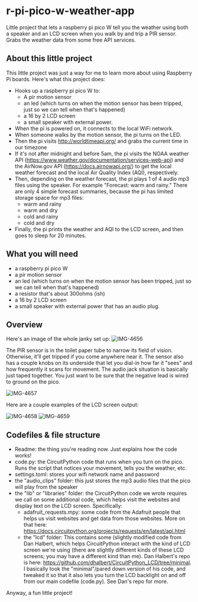 # r-pi-pico-w-weather-app
Little project that lets a raspberry pi pico W tell you the weather using both a speaker and an LCD screen when you walk by and trip a PIR sensor. Grabs the weather data from some free API services.

## About this little project

This little project was just a way for me to learn more about using Raspberry Pi boards. Here's what this project does:

* Hooks up a raspberry pi pico W to:
  * A pir motion sensor
  * an led (which turns on when the motion sensor has been tripped, just so we can tell when that's happened)
  * a 16 by 2 LCD screen
  * a small speaker with external power. 
* When the pi is powered on, it connects to the local WiFi network.
* When someone walks by the motion sensor, the pi turns on the LED.
* Then the pi visits http://worldtimeapi.org/ and grabs the current time in our timezone
* If it's not after midnight and before 5am, the pi visits the NOAA weather API (https://www.weather.gov/documentation/services-web-api) and the AirNow.gov API (https://docs.airnowapi.org/) to get the local weather forecast and the local Air Quality Index (AQI), respectively. 
* Then, depending on the weather forecast, the pi plays 1 of 4 audio mp3 files using the speaker. For example "Forecast: warm and rainy." There are only 4 simple forecast summaries, because the pi has limited storage space for mp3 files:
  * warm and rainy
  * warm and dry
  * cold and rainy
  * cold and dry
* Finally, the pi prints the weather and AQI to the LCD screen, and then goes to sleep for 20 minutes.

## What you will need
* a raspberry pi pico W
* a pir motion sensor
* an led (which turns on when the motion sensor has been tripped, just so we can tell when that's happened)
* a resistor that's about 300ohms (ish)
* a 16 by 2 LCD screen
* a small speaker with external power that has an audio plug.

## Overview

Here's an image of the whole janky set up:
![IMG-4656](https://user-images.githubusercontent.com/8962291/228928943-8d0b49ad-118f-47eb-937f-2a59014b24fb.JPG)

The PIR sensor is in the toilet paper tube to narrow its field of vision. Otherwise, it'll get tripped if you come anywhere near it. The sensor also has a couple knobs on its underside that let you dial-in how far it "sees" and how frequently it scans for movement. The audio jack situation is basically just taped together. You just want to be sure that the negative lead is wired to ground on the pico. 

![IMG-4657](https://user-images.githubusercontent.com/8962291/228928962-7f1cee85-4f39-431f-a6a7-1a24d8b23440.JPG)

Here are a couple examples of the LCD screen output:

![IMG-4658](https://user-images.githubusercontent.com/8962291/228928977-fe8c2561-68d2-43bb-97e2-fad381cec00a.JPG)
![IMG-4659](https://user-images.githubusercontent.com/8962291/228929009-b882f2f4-20c6-4828-94d0-733f2bf052d2.JPG)

## Codefiles & file structure

* Readme: the thing you're reading now. Just explains how the code works!
* code.py: the CircuitPython code that runs when you turn on the pico. Runs the script that notices your movement, tells you the weather, etc.
* settings.toml: stores your wifi network name and password
* the "audio_clips" folder: this just stores the mp3 audio files that the pico will play from the speaker
* the "lib" or "libraries" folder: the CircuitPython code we wrote requires we call on some additional code, which helps visit the websites and display text on the LCD screen. Specifically:
    * adafruit_requests.mpy: some code from the Adafruit people that helps us visit websites and get data from those websites. More on that here: https://docs.circuitpython.org/projects/requests/en/latest/api.html
    * the "lcd" folder: This contains some (slightly modified code from Dan Halbert, which helps CircuitPython interact with the kind of LCD screen we're using (there are slightly different kinds of these LCD screens; you may have a different kind than me). Dan Halbert's repo is here: https://github.com/dhalbert/CircuitPython_LCD/tree/minimal. I basically took the "minimal"/pared down version of his code, and tweaked it so that it also lets you turn the LCD backlight on and off from our main codefile (code.py). See Dan's repo for more.


Anyway, a fun little project!

